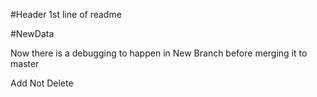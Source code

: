 #Header
1st line of readme


#NewData

Now there is a debugging to happen in New Branch before merging it to master
<div>Add Not Delete</div>